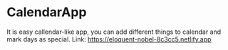 # CalendarApp
It is easy callendar-like app, you can add different things to calendar and mark days as special.
Link: https://eloquent-nobel-8c3cc5.netlify.app
